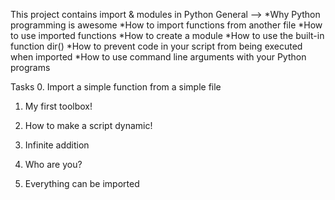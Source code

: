 This project contains import & modules in Python
General -->
*Why Python programming is awesome
*How to import functions from another file
*How to use imported functions
*How to create a module
*How to use the built-in function dir()
*How to prevent code in your script from being executed when imported
*How to use command line arguments with your Python programs


Tasks
0. Import a simple function from a simple file

1. My first toolbox!

2. How to make a script dynamic!

3. Infinite addition

4. Who are you?

5. Everything can be imported
